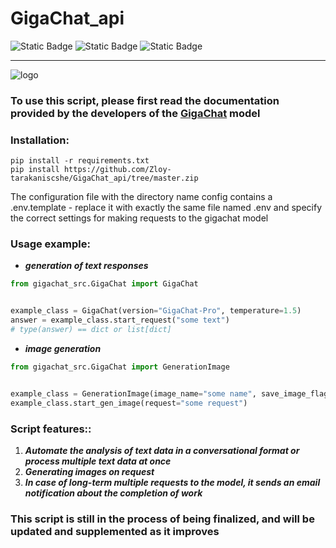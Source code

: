 # GigaChat_api
![Static Badge](https://img.shields.io/badge/3.11-blue?label=Python)
![Static Badge](https://img.shields.io/badge/aiohttp-orange)
![Static Badge](https://img.shields.io/badge/asyncio-orange)

__________________________________________________

![logo](https://spark.ru/upload/other/b_64f789cc472b4.jpg)

### To use this script, please first read the documentation provided by the developers of the [GigaChat](https://developers.sber.ru/docs/ru/gigachat/individuals-quickstart) model

### Installation:
```
pip install -r requirements.txt
pip install https://github.com/Zloy-tarakaniscshe/GigaChat_api/tree/master.zip
```

The configuration file with the directory name config contains a .env.template - replace it with exactly the same file 
named .env and specify the correct settings for making requests to the gigachat model

### Usage example:
* ***generation of text responses***
```python
from gigachat_src.GigaChat import GigaChat


example_class = GigaChat(version="GigaChat-Pro", temperature=1.5)
answer = example_class.start_request("some text")
# type(answer) == dict or list[dict]
```

* ***image generation***
```python
from gigachat_src.GigaChat import GenerationImage


example_class = GenerationImage(image_name="some name", save_image_flag=True)
example_class.start_gen_image(request="some request")
```

### Script features::
1) ___Automate the analysis of text data in a conversational format or process multiple text data at once___
2) ___Generating images on request___
3) ___In case of long-term multiple requests to the model, it sends an email notification about the completion of work___ 


### This script is still in the process of being finalized, and will be updated and supplemented as it improves
